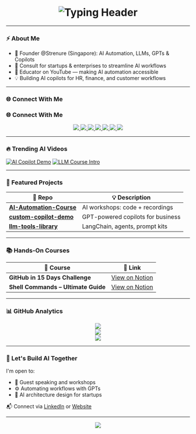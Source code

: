 <h1 align="center">
  <img src="https://readme-typing-svg.herokuapp.com?font=Orbitron&size=28&duration=3000&pause=1000&color=00FFFF&center=true&vCenter=true&multiline=true&width=900&lines=Hi+%F0%9F%91%8B%2C+I'm+Ayushi+Singh;Founder+%40Strenure+|+AI+%26+Automation+Consultant;Building+LLMs+%7C+Copilots+%7C+Educator" alt="Typing Header" />
</h1>

---

### ⚡ About Me

- 🧠 Founder @Strenure (Singapore): AI Automation, LLMs, GPTs & Copilots  
- 🎯 Consult for startups & enterprises to streamline AI workflows  
- 🎥 Educator on YouTube — making AI automation accessible  
- 💡 Building AI copilots for HR, finance, and customer workflows

---

### 🌐 Connect With Me

### 🌐 Connect With Me

<p align="center">
  <a href="https://www.linkedin.com/in/the-ayushi-singh/" target="_blank">
    <img src="https://img.shields.io/badge/LinkedIn-0A66C2?style=for-the-badge&logo=linkedin&logoColor=white" />
  </a>
  <a href="https://www.instagram.com/ayushisingh_official/" target="_blank">
    <img src="https://img.shields.io/badge/Instagram-E4405F?style=for-the-badge&logo=instagram&logoColor=white" />
  </a>
  <a href="https://www.facebook.com/authorayushisingh/" target="_blank">
    <img src="https://img.shields.io/badge/Facebook-1877F2?style=for-the-badge&logo=facebook&logoColor=white" />
  </a>
  <a href="https://www.tiktok.com/@strenure" target="_blank">
    <img src="https://img.shields.io/badge/TikTok-000000?style=for-the-badge&logo=tiktok&logoColor=white" />
  </a>
  <a href="https://www.youtube.com/@Strenure" target="_blank">
    <img src="https://img.shields.io/badge/YouTube-FF0000?style=for-the-badge&logo=youtube&logoColor=white" />
  </a>
  <a href="https://x.com/theayushisingh" target="_blank">
    <img src="https://img.shields.io/badge/Twitter-1DA1F2?style=for-the-badge&logo=twitter&logoColor=white" />
  </a>
  <a href="https://ayushisingh.com/" target="_blank">
    <img src="https://img.shields.io/badge/Website-0d1117?style=for-the-badge&logo=google-chrome&logoColor=white" />
  </a>
</p>


---

### 🔥 Trending AI Videos

[![AI Copilot Demo](https://img.youtube.com/vi/MJ69tFHrsdY/0.jpg)](https://youtu.be/MJ69tFHrsdY?si=YKr9W29NPtBj0Uah)
[![LLM Course Intro](https://img.youtube.com/vi/-tRPvoNDiLw/0.jpg)](https://youtu.be/-tRPvoNDiLw?si=vDaC_yVXKolkOoWq)

---

### 🧠 Featured Projects

| 🚀 Repo | 💡 Description |
|--------|----------------|
| [**AI-Automation-Course**](https://github.com/TechWithHer/AI-Automation-Course) | AI workshops: code + recordings |
| [**custom-copilot-demo**](https://github.com/TechWithHer/custom-copilot-demo) | GPT-powered copilots for business |
| [**llm-tools-library**](https://github.com/TechWithHer/llm-tools-library) | LangChain, agents, prompt kits |

---

### 📚 Hands-On Courses

| 📘 Course | 📎 Link |
|----------|--------|
| **GitHub in 15 Days Challenge** | [View on Notion](https://ambitious-yam-b71.notion.site/201df188b81e80a68b58fe2244e3ebc9?v=201df188b81e8070b580000c2329604b&source=copy_link) |
| **Shell Commands – Ultimate Guide** | [View on Notion](https://ambitious-yam-b71.notion.site/Module-1-Shell-Commands-The-Ultimate-Guide-197df188b81e80148453f1b1ed676a4a?source=copy_link) |

---

### 📊 GitHub Analytics

<p align="center">
  <img src="https://github-readme-stats.vercel.app/api?username=TechWithHer&show_icons=true&theme=tokyonight" />
  <br />
  <img src="https://github-readme-streak-stats.herokuapp.com/?user=TechWithHer&theme=tokyonight" />
  <br />
  <img src="https://github-readme-activity-graph.cyclic.app/graph?username=TechWithHer&theme=dracula" />
</p>

---

### 🤝 Let's Build AI Together

I'm open to:
- 🎤 Guest speaking and workshops
- ⚙️ Automating workflows with GPTs
- 🧩 AI architecture design for startups

📬 Connect via [LinkedIn](https://www.linkedin.com/in/the-ayushi-singh/) or [Website](https://ayushisingh.com)

---

<p align="center">
  <img src="https://readme-typing-svg.herokuapp.com?font=Share+Tech+Mono&size=18&duration=3000&pause=1000&color=00FFFF&center=true&vCenter=true&width=500&lines=Let%27s+reshape+the+future+of+AI+Automation..." />
</p>
